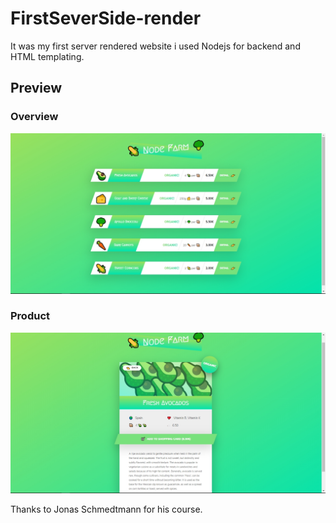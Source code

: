 # FirstSeverSide-render
It was my first server rendered website i used Nodejs for backend  and HTML templating.
## Preview
### Overview 
<img src="https://raw.githubusercontent.com/hariprasath2603/FirstSeverSide-render/master/screenshot_20190818_160108.jpg?token=AGGVKPQRINGZOM6AW7HYMUS5MJSOS"/>

### Product
<img src="https://raw.githubusercontent.com/hariprasath2603/FirstSeverSide-render/master/screenshot_20190818_160217.jpg?token=AGGVKPXIHNDPJPGES2C6Z3C5MJSXC">


Thanks to Jonas Schmedtmann  for his course.
